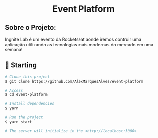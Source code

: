<h1 align="center">
  Event Platform
</h1>

## Sobre o Projeto:

Ingnite Lab é um evento da Rocketseat aonde iremos contruir uma aplicação utilizando as tecnologias mais modernas do mercado em uma semana!

## :checkered_flag: Starting

```bash
# Clone this project
$ git clone https://github.com/AlexMarquesAlves/event-platform

# Access
$ cd event-platform

# Install dependencies
$ yarn

# Run the project
$ yarn start

# The server will initialize in the <http://localhost:3000>
```

